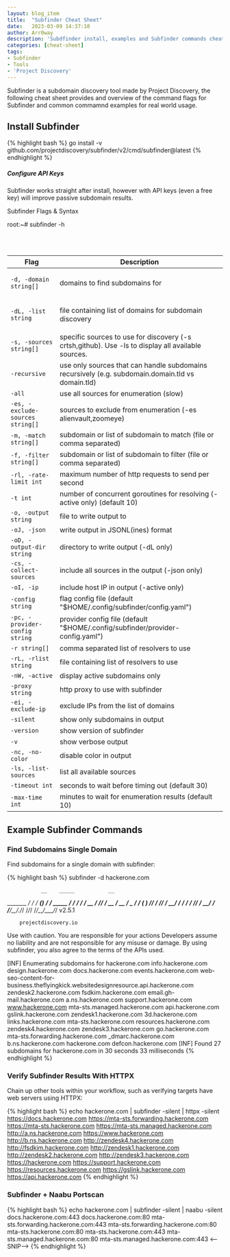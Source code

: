 ```yaml
---
layout: blog_item
title:  "Subfinder Cheat Sheet"
date:   2023-03-09 14:37:10
author: Arr0way
description: 'Subdfinder install, examples and Subfinder commands cheatsheet'
categories: [cheat-sheet]
tags:
- Subfinder
- Tools
- 'Project Discovery'
---
```


Subfinder is a subdomain discovery tool made by Project Discovery, the following cheat sheet provides and overview of the command flags for Subfinder and common commamnd examples for real world usage. 

## Install Subfinder 

{% highlight bash %}
go install -v github.com/projectdiscovery/subfinder/v2/cmd/subfinder@latest
{% endhighlight %}

<div class="note tip">
  <h5>Configure API Keys</h5>
  <p>Subfinder works straight after install, however with API keys (even a free key) will improve passive subdomain results.</p>
</div>

<section class="shellbox">
    <div class="unit golden-large code">
      <p class="title">Subfinder Flags & Syntax</p>
      <div class="shell">
        <p class="line">
          <span class="prompt">root</span><span>:</span><span class="path">~</span><span>#</span>
          <span class="command">subfinder -h</span>
        </p>
          <span class="output"><br></span>
          <span class="output"><br></span>
      </div>
    </div>
</section>


<div class="mobile-side-scroller">
  <table>
	<thread>  
    <tr>
      <th>Flag</th>
      <th>Description</th>
    </tr>
	  </thread>
	  <tbody>
    <tr>
	    <td><p><code>-d, -domain string[]</code></p></td>
	    <td><p>domains to find subdomains for</p></td>
    </tr>
    <tr>
	    <td><p><code>-dL, -list string</code></p></td>
	    <td><p>file containing list of domains for subdomain discovery</p></td>
    </tr>
    <tr>
      <td><code>-s, -sources string[]</code></td>
      <td>specific sources to use for discovery (-s crtsh,github). Use -ls to display all available sources.</td>
    </tr>
    <tr>
      <td><code>-recursive</code></td>
      <td>use only sources that can handle subdomains recursively (e.g. subdomain.domain.tld vs domain.tld)</td>
    </tr>
    <tr>
      <td><code>-all</code></td>
      <td>use all sources for enumeration (slow)</td>
    </tr>
    <tr>
      <td><code>-es, -exclude-sources string[]</code></td>
      <td>sources to exclude from enumeration (-es alienvault,zoomeye)</td>
    </tr>
    <tr>
      <td><code>-m, -match string[]</code></td>
      <td>subdomain or list of subdomain to match (file or comma separated)</td>
    </tr>
    <tr>
      <td><code>-f, -filter string[]</code></td>
      <td>subdomain or list of subdomain to filter (file or comma separated)</td>
    </tr>
    <tr>
      <td><code>-rl, -rate-limit int</code></td>
      <td>maximum number of http requests to send per second</td>
    </tr>
    <tr>
      <td><code>-t int</code></td>
      <td>number of concurrent goroutines for resolving (-active only) (default 10)</td>
    </tr>
    <tr>
      <td><code>-o, -output string</code></td>
      <td>file to write output to</td>
    </tr>
    <tr>
      <td><code>-oJ, -json</code></td>
      <td>write output in JSONL(ines) format</td>
    </tr>
    <tr>
      <td><code>-oD, -output-dir string</code></td>
      <td>directory to write output (-dL only)</td>
    </tr>
    <tr>
      <td><code>-cs, -collect-sources</code></td>
      <td>include all sources in the output (-json only)</td>
    </tr>
    <tr>
      <td><code>-oI, -ip</code></td>
      <td>include host IP in output (-active only)</td>
    </tr>
    <tr>
      <td><code>-config string</code></td>
      <td>flag config file (default "$HOME/.config/subfinder/config.yaml")</td>
    </tr>
    <tr>
      <td><code>-pc, -provider-config string</code></td>
      <td>provider config file (default "$HOME/.config/subfinder/provider-config.yaml")</td>
    </tr>
    <tr>
      <td><code>-r string[]</code></td>
      <td>comma separated list of resolvers to use</td>
    </tr>
    <tr>
      <td><code>-rL, -rlist string</code></td>
      <td>file containing list of resolvers to use</td>
    </tr>
    <tr>
      <td><code>-nW, -active</code></td>
      <td>display active subdomains only</td>
    </tr>
    <tr>
      <td><code>-proxy string</code></td>
      <td>http proxy to use with subfinder</td>
    </tr>
    <tr>
      <td><code>-ei, -exclude-ip</code></td>
      <td>exclude IPs from the list of domains</td>
    </tr>
    <tr>
      <td><code>-silent</code></td>
      <td>show only subdomains in output</td>
    </tr>
    <tr>
      <td><code>-version</code></td>
      <td>show version of subfinder</td>
    </tr>
    <tr>
      <td><code>-v</code></td>
      <td>show verbose output</td>
    </tr>
    <tr>
      <td><code>-nc, -no-color</code></td>
      <td>disable color in output</td>
    </tr>
    <tr>
      <td><code>-ls, -list-sources</code></td>
      <td>list all available sources</td>
    </tr>
    <tr>
      <td><code>-timeout int</code></td>
      <td>seconds to wait before timing out (default 30)</td>
    </tr>
    <tr>
      <td><code>-max-time int</code></td>
      <td>minutes to wait for enumeration results (default 10)</td>
    </tr>
	</tbody>	  
  </table>
</div>


## Example Subfinder Commands 

### Find Subdomains Single Domain 

Find subdomains for a single domain with subfinder:

{% highlight bash %}
subfinder -d hackerone.com

               __    _____           __
   _______  __/ /_  / __(_)___  ____/ /__  _____
  / ___/ / / / __ \/ /_/ / __ \/ __  / _ \/ ___/
 (__  ) /_/ / /_/ / __/ / / / / /_/ /  __/ /
/____/\__,_/_.___/_/ /_/_/ /_/\__,_/\___/_/ v2.5.1

		projectdiscovery.io

Use with caution. You are responsible for your actions
Developers assume no liability and are not responsible for any misuse or damage.
By using subfinder, you also agree to the terms of the APIs used.

[INF] Enumerating subdomains for hackerone.com
info.hackerone.com
design.hackerone.com
docs.hackerone.com
events.hackerone.com
web-seo-content-for-business.theflyingkick.websitedesignresource.api.hackerone.com
zendesk2.hackerone.com
fsdkim.hackerone.com
email.gh-mail.hackerone.com
a.ns.hackerone.com
support.hackerone.com
www.hackerone.com
mta-sts.managed.hackerone.com
api.hackerone.com
gslink.hackerone.com
zendesk1.hackerone.com
3d.hackerone.com
links.hackerone.com
mta-sts.hackerone.com
resources.hackerone.com
zendesk4.hackerone.com
zendesk3.hackerone.com
go.hackerone.com
mta-sts.forwarding.hackerone.com
_dmarc.hackerone.com
b.ns.hackerone.com
hackerone.com
defcon.hackerone.com
[INF] Found 27 subdomains for hackerone.com in 30 seconds 33 milliseconds
{% endhighlight %}


### Verify Subfinder Results With HTTPX 

Chain up other tools within your workflow, such as verifying targets have web servers using HTTPX:  

{% highlight bash %}
echo hackerone.com | subfinder -silent | httpx -silent
https://docs.hackerone.com
https://mta-sts.forwarding.hackerone.com
https://mta-sts.hackerone.com
https://mta-sts.managed.hackerone.com
http://a.ns.hackerone.com
https://www.hackerone.com
http://b.ns.hackerone.com
http://zendesk4.hackerone.com
http://fsdkim.hackerone.com
http://zendesk1.hackerone.com
http://zendesk2.hackerone.com
http://zendesk3.hackerone.com
https://hackerone.com
https://support.hackerone.com
https://resources.hackerone.com
https://gslink.hackerone.com
https://api.hackerone.com
{% endhighlight %}

### Subfinder + Naabu Portscan 

{% highlight bash %}
echo hackerone.com | subfinder -silent | naabu -silent
docs.hackerone.com:443
docs.hackerone.com:80
mta-sts.forwarding.hackerone.com:443
mta-sts.forwarding.hackerone.com:80
mta-sts.hackerone.com:80
mta-sts.hackerone.com:443
mta-sts.managed.hackerone.com:80
mta-sts.managed.hackerone.com:443
<--SNIP-->
{% endhighlight %}
